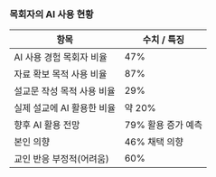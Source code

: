 ### 목회자의 AI 사용 현황

| 항목                       | 수치 / 특징        |
| -------------------------- | ------------------ |
| AI 사용 경험 목회자 비율   | 47%                |
| 자료 확보 목적 사용 비율   | 87%                |
| 설교문 작성 목적 사용 비율 | 29%                |
| 실제 설교에 AI 활용한 비율 | 약 20%             |
| 향후 AI 활용 전망          | 79% 활용 증가 예측 |
| 본인 의향                  | 46% 채택 의향      |
| 교인 반응 부정적(어려움)   | 60%                |
